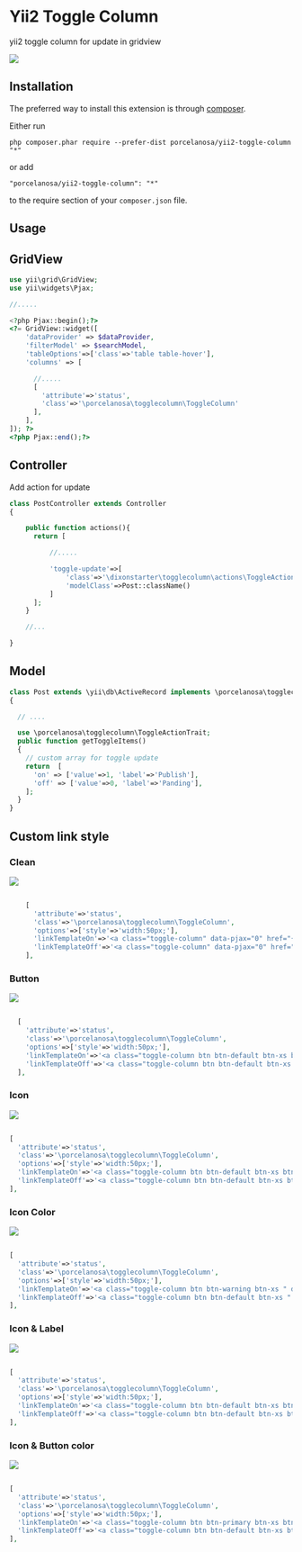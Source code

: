 Yii2 Toggle Column
==================
yii2 toggle column for update in gridview

![](img/thumbnail.gif)

Installation
------------

The preferred way to install this extension is through [composer](http://getcomposer.org/download/).

Either run

```
php composer.phar require --prefer-dist porcelanosa/yii2-toggle-column "*"
```

or add

```
"porcelanosa/yii2-toggle-column": "*"
```

to the require section of your `composer.json` file.


Usage
-----

## GridView

```php
use yii\grid\GridView;
use yii\widgets\Pjax;

//.....

<?php Pjax::begin();?>
<?= GridView::widget([
    'dataProvider' => $dataProvider,
    'filterModel' => $searchModel,
    'tableOptions'=>['class'=>'table table-hover'],
    'columns' => [

      //.....
      [
        'attribute'=>'status',
        'class'=>'\porcelanosa\togglecolumn\ToggleColumn'
      ],
    ],
]); ?>
<?php Pjax::end();?>
```

## Controller

Add  action for update

```php
class PostController extends Controller
{

    public function actions(){
      return [

          //.....

          'toggle-update'=>[
              'class'=>'\dixonstarter\togglecolumn\actions\ToggleAction',
              'modelClass'=>Post::className()
          ]
      ];
    }

    //...

}

```

## Model

```php
class Post extends \yii\db\ActiveRecord implements \porcelanosa\togglecolumn\ToggleActionInterface
{

  // ....

  use \porcelanosa\togglecolumn\ToggleActionTrait;
  public function getToggleItems()
  {
    // custom array for toggle update
    return  [
      'on' => ['value'=>1, 'label'=>'Publish'],
      'off' => ['value'=>0, 'label'=>'Panding'],
    ];
  }
}
```

## Custom link style

### Clean

![](img/clean.png)

```php

    [
      'attribute'=>'status',
      'class'=>'\porcelanosa\togglecolumn\ToggleColumn',
      'options'=>['style'=>'width:50px;'],
      'linkTemplateOn'=>'<a class="toggle-column" data-pjax="0" href="{url}">{label}</a>',
      'linkTemplateOff'=>'<a class="toggle-column" data-pjax="0" href="{url}">{label}</a>'
    ],

```

### Button

![](img/button.png)

```php

  [
    'attribute'=>'status',
    'class'=>'\porcelanosa\togglecolumn\ToggleColumn',
    'options'=>['style'=>'width:50px;'],
    'linkTemplateOn'=>'<a class="toggle-column btn btn-default btn-xs btn-block" data-pjax="0" href="{url}">{label}</a>',
    'linkTemplateOff'=>'<a class="toggle-column btn btn-default btn-xs btn-block" data-pjax="0" href="{url}">{label}</a>'
  ],

```

### Icon

![](img/icon.png)

```php

[
  'attribute'=>'status',
  'class'=>'\porcelanosa\togglecolumn\ToggleColumn',
  'options'=>['style'=>'width:50px;'],
  'linkTemplateOn'=>'<a class="toggle-column btn btn-default btn-xs btn-block" data-pjax="0" href="{url}"><i  class="glyphicon glyphicon-ok"></i> </a>',
  'linkTemplateOff'=>'<a class="toggle-column btn btn-default btn-xs btn-block" data-pjax="0" href="{url}"><i  class="glyphicon glyphicon-remove"></i> </a>'
],

```

### Icon Color

![](img/icon-color.png)

```php

[
  'attribute'=>'status',
  'class'=>'\porcelanosa\togglecolumn\ToggleColumn',
  'options'=>['style'=>'width:50px;'],
  'linkTemplateOn'=>'<a class="toggle-column btn btn-warning btn-xs " data-pjax="0" href="{url}"><i  class="glyphicon glyphicon-ok"></i> </a>',
  'linkTemplateOff'=>'<a class="toggle-column btn btn-default btn-xs " data-pjax="0" href="{url}"><i  class="glyphicon glyphicon-remove"></i> </a>'
],

```

### Icon & Label

![](img/icon-label.png)

```php

[
  'attribute'=>'status',
  'class'=>'\porcelanosa\togglecolumn\ToggleColumn',
  'options'=>['style'=>'width:50px;'],
  'linkTemplateOn'=>'<a class="toggle-column btn btn-default btn-xs btn-block" data-pjax="0" href="{url}"><i  class="glyphicon glyphicon-ok"></i> {label}</a>',
  'linkTemplateOff'=>'<a class="toggle-column btn btn-default btn-xs btn-block" data-pjax="0" href="{url}"><i  class="glyphicon glyphicon-remove"></i> {label}</a>'
],

```

### Icon & Button color

![](img/icon-label-color.png)

```php

[
  'attribute'=>'status',
  'class'=>'\porcelanosa\togglecolumn\ToggleColumn',
  'options'=>['style'=>'width:50px;'],
  'linkTemplateOn'=>'<a class="toggle-column btn btn-primary btn-xs btn-block" data-pjax="0" href="{url}"><i  class="glyphicon glyphicon-ok"></i> {label}</a>',
  'linkTemplateOff'=>'<a class="toggle-column btn btn-default btn-xs btn-block" data-pjax="0" href="{url}"><i  class="glyphicon glyphicon-remove"></i> {label}</a>'
],

```
